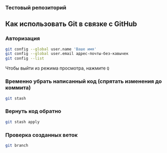 ### Тестовый репозиторий

## Как использовать Git в связке с GitHub

### Авторизация

```bash
git config --global user.name 'Ваше имя'
git config --global user.email адрес-почты-без-кавычек
git config --list
```

Чтобы выйти из режима просмотра, нажмите `Q`

### Временно убрать написанный код (спрятать изменения до коммита)

```bash
git stash
```

### Вернуть код обратно

```bash
git stash apply
```

### Проверка созданных веток

```bash
git branch
```
